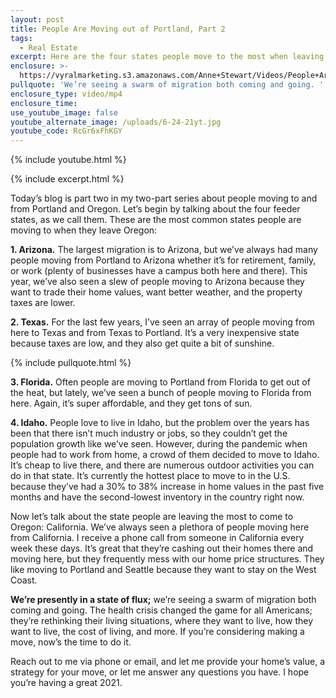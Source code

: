 ```yaml
---
layout: post
title: People Are Moving out of Portland, Part 2
tags:
  - Real Estate
excerpt: Here are the four states people move to the most when leaving Portland.
enclosure: >-
  https://vyralmarketing.s3.amazonaws.com/Anne+Stewart/Videos/People+Are+Moving+out+of+Portland%2C+Part+2.mp4
pullquote: 'We’re seeing a swarm of migration both coming and going. '
enclosure_type: video/mp4
enclosure_time:
use_youtube_image: false
youtube_alternate_image: /uploads/6-24-21yt.jpg
youtube_code: RcGr6xFhKGY
---
```

{% include youtube.html %}

{% include excerpt.html %}

Today’s blog is part two in my two-part series about people moving to and from Portland and Oregon. Let’s begin by talking about the four feeder states, as we call them. These are the most common states people are moving to when they leave Oregon:&nbsp;

**1\. Arizona.** The largest migration is to Arizona, but we’ve always had many people moving from Portland to Arizona whether it’s for retirement, family, or work (plenty of businesses have a campus both here and there). This year, we’ve also seen a slew of people moving to Arizona because they want to trade their home values, want better weather, and the property taxes are lower.

**2\. Texas.** For the last few years, I’ve seen an array of people moving from here to Texas and from Texas to Portland. It’s a very inexpensive state because taxes are low, and they also get quite a bit of sunshine.&nbsp;

{% include pullquote.html %}

**3\. Florida.** Often people are moving to Portland from Florida to get out of the heat, but lately, we’ve seen a bunch of people moving to Florida from here. Again, it’s super affordable, and they get tons of sun.

**4\. Idaho.** People love to live in Idaho, but the problem over the years has been that there isn’t much industry or jobs, so they couldn’t get the population growth like we’ve seen. However, during the pandemic when people had to work from home, a crowd of them decided to move to Idaho. It’s cheap to live there, and there are numerous outdoor activities you can do in that state. It’s currently the hottest place to move to in the U.S. because they’ve had a 30% to 38% increase in home values in the past five months and have the second-lowest inventory in the country right now.&nbsp;

Now let’s talk about the state people are leaving the most to come to Oregon: California. We’ve always seen a plethora of people moving here from California. I receive a phone call from someone in California every week these days. It’s great that they’re cashing out their homes there and moving here, but they frequently mess with our home price structures. They like moving to Portland and Seattle because they want to stay on the West Coast.

**We’re presently in a state of flux;** we’re seeing a swarm of migration both coming and going. The health crisis changed the game for all Americans; they’re rethinking their living situations, where they want to live, how they want to live, the cost of living, and more. If you’re considering making a move, now’s the time to do it.

Reach out to me via phone or email, and let me provide your home’s value, a strategy for your move, or let me answer any questions you have. I hope you’re having a great 2021.
